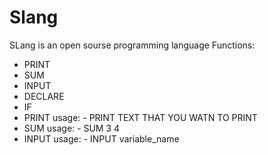 ﻿# Slang

SLang is an open sourse programming language
Functions:

- PRINT
- SUM
- INPUT
- DECLARE
- IF
- PRINT usage: - PRINT TEXT THAT YOU WATN TO PRINT
- SUM usage: - SUM 3 4
- INPUT usage: - INPUT variable_name
